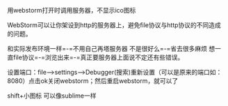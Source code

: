 用webstorm打开时调用服务器，不显示ico图标

WebStorm可以让你架设到http的服务器上，避免file协议与http协议的不同造成的问题。

和实际发布环境一样=-=不用自己再塔服务器 不是很好么=-=省去很多麻烦 想一直file协议=-=浏览出来=-=真正要服务器上面说不定还有些错误。

设置端口：file-->settings-->Debugger(搜索)重新设置（可以是原来的端口如：8080）点击ok关闭webstorm；然后重启webstorm，就可以了

shift+小图标 可以像sublime一样